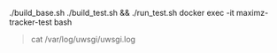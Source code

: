 ./build_base.sh
./build_test.sh && ./run_test.sh
docker exec -it maximz-tracker-test bash
> cat /var/log/uwsgi/uwsgi.log